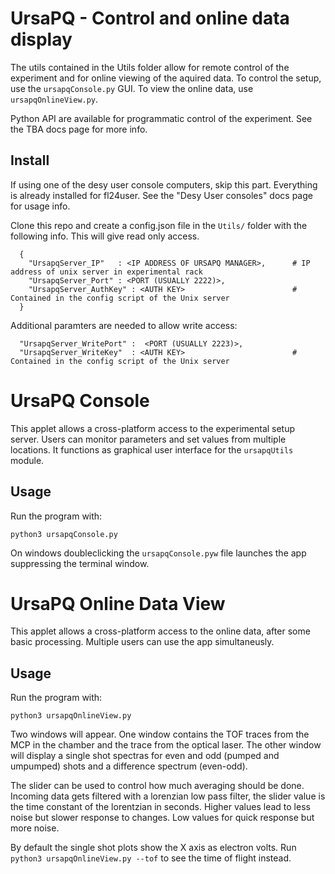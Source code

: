 UrsaPQ - Control and online data display
======

The utils contained in the Utils folder allow for remote control of the experiment and for online viewing of the aquired data. To control the setup, use the `ursapqConsole.py` GUI. To view the online data, use `ursapqOnlineView.py`.  

Python API are available for programmatic control of the experiment. See the TBA docs page for more info.


## Install
If using one of the desy user console computers, skip this part. Everything is already installed for fl24user. See the "Desy User consoles" docs page for usage info.

Clone this repo and create a config.json file in the `Utils/` folder with the following info. This will give read only access.
```
  {
    "UrsapqServer_IP"   : <IP ADDRESS OF URSAPQ MANAGER>,      # IP address of unix server in experimental rack  
    "UrsapqServer_Port" : <PORT (USUALLY 2222)>,
    "UrsapqServer_AuthKey" : <AUTH KEY>                        # Contained in the config script of the Unix server
  }
```
Additional paramters are needed to allow write access:

```
  "UrsapqServer_WritePort" :  <PORT (USUALLY 2223)>,
  "UrsapqServer_WriteKey"  : <AUTH KEY>                        # Contained in the config script of the Unix server
```

# UrsaPQ Console
This applet allows a cross-platform access to the experimental setup server. Users can monitor parameters and set values from multiple locations.
It functions as graphical user interface for the `ursapqUtils` module.

## Usage
Run the program with:

`python3 ursapqConsole.py`

On windows doubleclicking the `ursapqConsole.pyw` file launches the app suppressing the terminal window.

# UrsaPQ Online Data View
This applet allows a cross-platform access to the online data, after some basic processing. Multiple users can use the app simultaneusly. 

## Usage
Run the program with:

`python3 ursapqOnlineView.py`

Two windows will appear. One window contains the TOF traces from the MCP in the chamber and the trace from the optical laser. The other window will display a single shot spectras for even and odd (pumped and umpumped) shots and a difference spectrum (even-odd).

The slider can be used to control how much averaging should be done. Incoming data gets filtered with a lorenzian low pass filter, the slider value is the time constant of the lorentzian in seconds. Higher values lead to less noise but slower response to changes. Low values for quick response but more noise.

By default the single shot plots show the X axis as electron volts. Run `python3 ursapqOnlineView.py --tof` to see the time of flight instead.

